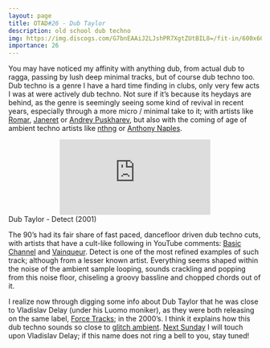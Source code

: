 ```yaml
---
layout: page
title: OTAD#26 - Dub Taylor
description: old school dub techno
img: https://img.discogs.com/G7bnEAAiJ2LJshPR7XgtZUtBIL8=/fit-in/600x600/filters:strip_icc():format(jpeg):mode_rgb():quality(90)/discogs-images/R-12265-1247475273.jpeg.jpg
importance: 26
---
```


You may have noticed my affinity with anything dub, from actual dub to ragga, passing by lush deep minimal tracks, but of course dub techno too. Dub techno is a genre I have a hard time finding in clubs, only very few acts I was at were actively dub techno. Not sure if it’s because its heydays are behind, as the genre is seemingly seeing some kind of revival in recent years, especially through a more micro / minimal take to it; with artists like [Romar](https://youtu.be/Z_fZYudCGaA), [Janeret](https://youtu.be/XiJ0dBzV_74) or [Andrey Puskharev](https://youtu.be/5cc9LRbZsIk), but also with the coming of age of ambient techno artists like [nthng](https://youtu.be/fCU3ShXB4Gc) or [Anthony Naples](https://youtu.be/emmqd3we7hU).

<div class="row">
    <div class="col-sm mt-3 mt-md-0 video" align="center">
        <iframe src="https://www.youtube.com/embed/4bHKUXEgw-U" frameborder="0" allow="accelerometer; autoplay; encrypted-media; gyroscope; picture-in-picture" allowfullscreen></iframe>
    </div>
</div>

<div class="caption">
    Dub Taylor - Detect (2001)
</div>

The 90’s had its fair share of fast paced, dancefloor driven dub techno cuts, with artists that have a cult-like following in YouTube comments: [Basic Channel](https://youtu.be/CUD4RaRSSio) and [Vainqueur](https://www.youtube.com/watch?v=XOiqVejo4gk). Detect is one of the most refined examples of such track; although from a lesser known artist. Everything seems shaped within the noise of the ambient sample looping, sounds crackling and popping from this noise floor, chiseling a groovy bassline and chopped chords out of it.

I realize now through digging some info about Dub Taylor that he was close to Vladislav Delay (under his Luomo moniker), as they were both releasing on the same label, [Force Tracks](https://www.discogs.com/label/220-Force-Tracks); in the 2000’s. I think it explains how this dub techno sounds so close to [glitch ambient](https://youtu.be/vvW6qiTkZdw). [Next Sunday](/music/28_otad/) I will touch upon Vladislav Delay; if this name does not ring a bell to you, stay tuned!
